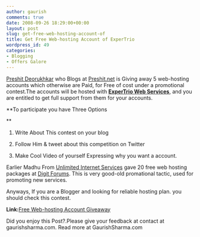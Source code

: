 ```yaml
---
author: gaurish
comments: true
date: 2008-09-26 18:29:00+00:00
layout: post
slug: get-free-web-hosting-account-of
title: Get Free Web-hosting Account of ExperTrio
wordpress_id: 49
categories:
- Blogging
- Offers Galore
---
```


[Preshit Deorukhkar](http://preshit.net/) who Blogs at [Preshit.net](http://preshit.net/) is Giving away 5 web-hosting accounts which otherwise are Paid, for Free of cost under a promotional contest.The accounts will be hosted with [**ExperTrio Web Services**](http://www.expertrio.com/), and you are entitled to get full support from them for your accounts.  

  

**To participate you have Three Options  

**  

1) Write About This contest on your blog  

2) Follow Him & tweet about this competition on Twitter  



3) Make Cool Video of yourself Expressing why you want a account.

  

Earlier Madhu From [Unlimited Internet Services](http://unlimitedinternet.co.in/) gave 20 free web hosting packages at [Digit Forums](http://www.thinkdigit.com/forum/showthread.php?t=96736). This is very good-old promational tactic, used for promoting new services.  

  

Anyways, If you are a Blogger and looking for reliable hosting plan. you should check this contest.  

  

**Link:**[Free Web-hosting Account Giveaway](http://preshit.net/2008/09/26/free-web-hosting-account-giveaway/trackback/)

Did you enjoy this Post?.Please give your feedback at contact at gaurishsharma.com.
Read more at GaurishSharma.com
